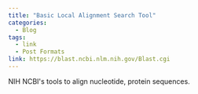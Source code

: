 ```yaml
---
title: "Basic Local Alignment Search Tool"
categories:
  - Blog
tags:
  - link
  - Post Formats
link: https://blast.ncbi.nlm.nih.gov/Blast.cgi
---
```


NIH NCBI's tools to align nucleotide, protein sequences.

